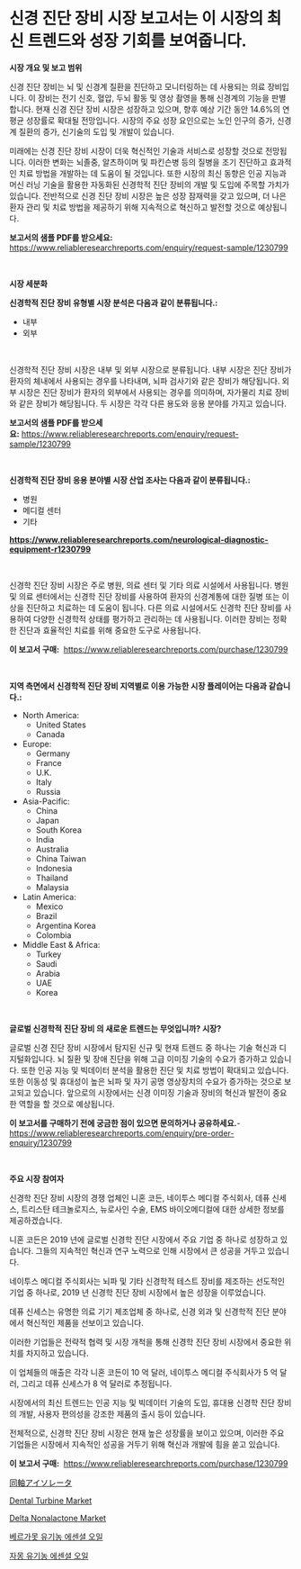 <p><h1>신경 진단 장비 시장 보고서는 이 시장의 최신 트렌드와 성장 기회를 보여줍니다.</h1></p><p><strong>시장 개요 및 보고 범위</strong></p>
<p><p>신경 진단 장비는 뇌 및 신경계 질환을 진단하고 모니터링하는 데 사용되는 의료 장비입니다. 이 장비는 전기 신호, 혈압, 두뇌 활동 및 영상 촬영을 통해 신경계의 기능을 판별합니다. 현재 신경 진단 장비 시장은 성장하고 있으며, 향후 예상 기간 동안 14.6%의 연평균 성장률로 확대될 전망입니다. 시장의 주요 성장 요인으로는 노인 인구의 증가, 신경계 질환의 증가, 신기술의 도입 및 개발이 있습니다.</p><p>미래에는 신경 진단 장비 시장이 더욱 혁신적인 기술과 서비스로 성장할 것으로 전망됩니다. 이러한 변화는 뇌졸중, 알츠하이머 및 파킨슨병 등의 질병을 조기 진단하고 효과적인 치료 방법을 개발하는 데 도움이 될 것입니다. 또한 시장의 최신 동향은 인공 지능과 머신 러닝 기술을 활용한 자동화된 신경학적 진단 장비의 개발 및 도입에 주목할 가치가 있습니다. 전반적으로 신경 진단 장비 시장은 높은 성장 잠재력을 갖고 있으며, 더 나은 환자 관리 및 치료 방법을 제공하기 위해 지속적으로 혁신하고 발전할 것으로 예상됩니다.</p></p>
<p><strong>보고서의 샘플 PDF를 받으세요:</strong> <a href="https://www.reliableresearchreports.com/enquiry/request-sample/1230799">https://www.reliableresearchreports.com/enquiry/request-sample/1230799</a></p>
<p>&nbsp;</p>
<p><strong>시장 세분화</strong></p>
<p><strong>신경학적 진단 장비 유형별 시장 분석은 다음과 같이 분류됩니다.:</strong></p>
<p><ul><li>내부</li><li>외부</li></ul></p>
<p>&nbsp;</p>
<p><p>신경학적 진단 장비 시장은 내부 및 외부 시장으로 분류됩니다. 내부 시장은 진단 장비가 환자의 체내에서 사용되는 경우를 나타내며, 뇌파 검사기와 같은 장비가 해당됩니다. 외부 시장은 진단 장비가 환자의 외부에서 사용되는 경우를 의미하며, 자가물리 치료 장비와 같은 장비가 해당됩니다. 두 시장은 각각 다른 용도와 응용 분야를 가지고 있습니다.</p></p>
<p><strong>보고서의 샘플 PDF를 받으세요:</strong>&nbsp;<a href="https://www.reliableresearchreports.com/enquiry/request-sample/1230799">https://www.reliableresearchreports.com/enquiry/request-sample/1230799</a></p>
<p>&nbsp;</p>
<p><strong> 신경학적 진단 장비 응용 분야별 시장 산업 조사는 다음과 같이 분류됩니다.:</strong></p>
<p><ul><li>병원</li><li>메디컬 센터</li><li>기타</li></ul></p>
<p><strong><a href="https://www.reliableresearchreports.com/neurological-diagnostic-equipment-r1230799">https://www.reliableresearchreports.com/neurological-diagnostic-equipment-r1230799</a></strong></p>
<p>&nbsp;</p>
<p><p>신경학 진단 장비 시장은 주로 병원, 의료 센터 및 기타 의료 시설에서 사용됩니다. 병원 및 의료 센터에서는 신경학 진단 장비를 사용하여 환자의 신경계통에 대한 질병 또는 이상을 진단하고 치료하는 데 도움이 됩니다. 다른 의료 시설에서도 신경학 진단 장비를 사용하여 다양한 신경학적 상태를 평가하고 관리하는 데 사용됩니다. 이러한 장비는 정확한 진단과 효율적인 치료를 위해 중요한 도구로 사용됩니다.</p></p>
<p><strong>이 보고서 구매:</strong>&nbsp; <a href="https://www.reliableresearchreports.com/purchase/1230799">https://www.reliableresearchreports.com/purchase/1230799</a></p>
<p>&nbsp;</p>
<p><strong>지역 측면에서 신경학적 진단 장비 지역별로 이용 가능한 시장 플레이어는 다음과 같습니다.:</strong></p>
<p><ul>
    <li>
        North America:
        <ul>
            <li>United States</li>
            <li>Canada</li>
        </ul>
    </li>
    <li>
        Europe:
        <ul>
            <li>Germany</li>
            <li>France</li>
            <li>U.K.</li>
            <li>Italy</li>
            <li>Russia</li>
        </ul>
    </li>
    <li>
        Asia-Pacific:
        <ul>
            <li>China</li>
            <li>Japan</li>
            <li>South Korea</li>
            <li>India</li>
            <li>Australia</li>
            <li>China Taiwan</li>
            <li>Indonesia</li>
            <li>Thailand</li>
            <li>Malaysia</li>
        </ul>
    </li>
    <li>
        Latin America:
        <ul>
            <li>Mexico</li>
            <li>Brazil</li>
            <li>Argentina Korea</li>
            <li>Colombia</li>
        </ul>
    </li>
    <li>
        Middle East & Africa:
        <ul>
            <li>Turkey</li>
            <li>Saudi</li>
            <li>Arabia</li>
            <li>UAE</li>
            <li>Korea</li>
        </ul>
    </li>
    </ul></p>
<p>&nbsp;</p>
<p><strong>글로벌 신경학적 진단 장비 의 새로운 트렌드는 무엇입니까? 시장?</strong></p>
<p><p>글로벌 신경 진단 장비 시장에서 탐지된 신규 및 현재 트렌드 중 하나는 기술 혁신과 디지털화입니다. 뇌 질환 및 장애 진단을 위해 고급 이미징 기술의 수요가 증가하고 있습니다. 또한 인공 지능 및 빅데이터 분석을 활용한 진단 및 치료 방법이 확대되고 있습니다. 또한 이동성 및 휴대성이 높은 뇌파 및 자기 공명 영상장치의 수요가 증가하는 것으로 보고되고 있습니다. 앞으로의 시장에서는 신경 이미징 기술과 장비의 혁신과 발전이 중요한 역할을 할 것으로 예상됩니다.</p></p>
<p><strong>이 보고서를 구매하기 전에 궁금한 점이 있으면 문의하거나 공유하세요.</strong>- <a href="https://www.reliableresearchreports.com/enquiry/pre-order-enquiry/1230799">https://www.reliableresearchreports.com/enquiry/pre-order-enquiry/1230799</a></p>
<p>&nbsp;</p>
<p><strong>주요 시장 참여자</strong></p>
<p><p>신경학 진단 장비 시장의 경쟁 업체인 니혼 코든, 네이투스 메디컬 주식회사, 데퓨 신세스, 트리스탄 테크놀로지스, 뉴로사인 수술, EMS 바이오메디컬에 대한 상세한 정보를 제공하겠습니다.</p><p>니혼 코든은 2019 년에 글로벌 신경학 진단 시장에서 주요 기업 중 하나로 성장하고 있습니다. 그들의 지속적인 혁신과 연구 노력으로 인해 시장에서 큰 성공을 거두고 있습니다.</p><p>네이투스 메디컬 주식회사는 뇌파 및 기타 신경학적 테스트 장비를 제조하는 선도적인 기업 중 하나로, 2019 년 신경학 진단 장비 시장에서 높은 성장을 이루었습니다. </p><p>데퓨 신세스는 유명한 의료 기기 제조업체 중 하나로, 신경 외과 및 신경학적 진단 분야에서 혁신적인 제품을 선보이고 있습니다.</p><p>이러한 기업들은 전략적 협력 및 시장 개척을 통해 신경학 진단 장비 시장에서 중요한 위치를 차지하고 있습니다.</p><p>이 업체들의 매출은 각각 니혼 코든이 10 억 달러, 네이투스 메디컬 주식회사가 5 억 달러, 그리고 데퓨 신세스가 8 억 달러로 추정됩니다.</p><p>시장에서의 최신 트렌드는 인공 지능 및 빅데이터 기술의 도입, 휴대용 신경학 진단 장비의 개발, 사용자 편의성을 강조한 제품의 출시 등이 있습니다.</p><p>전체적으로, 신경학 진단 장비 시장은 현재 높은 성장률을 보이고 있으며, 이러한 주요 기업들은 시장에서 지속적인 성공을 거두기 위해 혁신과 개발에 힘을 쏟고 있습니다.</p></p>
<p><strong>이 보고서 구매:</strong>&nbsp;&nbsp;<a href="https://www.reliableresearchreports.com/purchase/1230799">https://www.reliableresearchreports.com/purchase/1230799</a></p>
<p><p><a href="https://github.com/EstelWisozk1/Market-Research-Report-List-1/blob/main/605237829836.md">同軸アイソレータ</a></p><p><a href="https://github.com/Hazelklievgspy6vdcsmu106w/Market-Research-Report-List-2/blob/main/dental-turbine-market.md">Dental Turbine Market</a></p><p><a href="https://www.linkedin.com/pulse/delta-nonalactone-market-research-report-unlocks-analysis-uwg5c?trackingId=iRmqqC6q3r0SiATx3UCb2w%3D%3D">Delta Nonalactone Market</a></p><p><a href="https://github.com/GabrielBlanda5656/Market-Research-Report-List-1/blob/main/928557931344.md">베르가못 유기농 에센셜 오일</a></p><p><a href="https://github.com/CorEmtymerich56566/Market-Research-Report-List-1/blob/main/186341231345.md">자몽 유기농 에센셜 오일</a></p></p>